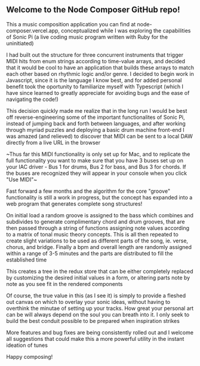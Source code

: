 <h2>Welcome to the Node Composer GitHub repo!</h2>

This a music composition application you can find at node-composer.vercel.app, conceptualized while I was exploring the capabilities of Sonic Pi (a live coding music program written with Ruby for the uninitiated)

I had built out the structure for three concurrent instruments that trigger MIDI hits from enum strings according to time-value arrays, and decided that it would be cool to have an application that builds these arrays to match each other based on rhythmic logic and/or genre.  I decided to begin work in Javascript, since it is the language I know best, and for added personal benefit took the oportunity to familiarize myself with Typescript (which I have since learned to greatly appreciate for avoiding bugs and the ease of navigating the code!)

This decision quickly made me realize that in the long run I would be best off reverse-engineering some of the important functionalites of Sonic Pi, instead of jumping back and forth between languages, and after working through myriad puzzles and deploying a basic drum machine front-end I was amazed (and relieved) to discover that MIDI can be sent to a local DAW directly from a live URL in the browser

~Thus far this MIDI functionality is only set up for Mac, and to replicate the full functionality you want to make sure that you have 3 buses set up on your IAC driver - Bus 1 for drums, Bus 2 for bass, and Bus 3 for chords.  If the buses are recognized they will appear in your console when you click "Use MIDI"~

Fast forward a few months and the algorithm for the core "groove" functionality is still a work in progress, but the concept has expanded into a web program that generates complete song structures!

On initial load a random groove is assigned to the bass which combines and subdivides to generate complimentary chord and drum grooves, that are then passed through a string of functions assigning note values according to a matrix of tonal music theory concepts. This is all then repeated to create slight variations to be used as different parts of the song, ie. verse, chorus, and bridge.  Finally a bpm and overall length are randomly assigned within a range of 3-5 minutes and the parts are distributed to fill the established time

This creates a tree in the redux store that can be either completely replaced by customizing the desired initial values in a form, or altering parts note by note as you see fit in the rendered components

Of course, the true value in this (as I see it) is simply to provide a fleshed out canvas on which to overlay your sonic ideas, without having to overthink the minutae of setting up your tracks.  How great your personal art can be will always depend on the soul you can breath into it.  I only seek to build the best conduit possible to be prepared when inspiration strikes

More features and bug fixes are being consistently rolled out and I welcome all suggestions that could make this a more powerful utility in the instant ideation of tunes

Happy composing!
